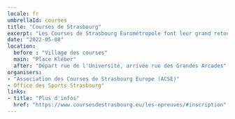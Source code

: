 ```yaml
---
locale: fr
umbrellaId: courses
title: "Courses de Strasbourg"
excerpt: "Les Courses de Strasbourg Eurométropole font leur grand retour le dimanche 8 mai ! 8 épreuves sont proposées pour que tout le monde puisse participer à cette journée sportive incontournable de Strasbourg."
date: "2022-05-08"
location:
  before : "Village des courses"
  main: "Place Kléber"
  after: "Départ rue de l'Université, arrivée rue des Grandes Arcades"
organisers:
- "Association des Courses de Strasbourg Europe (ACSE)"
- Office des Sports Strasbourg"
links:
- title: "Plus d'infos"
  href: "https://www.coursesdestrasbourg.eu/les-epreuves/#inscription"
---
```

